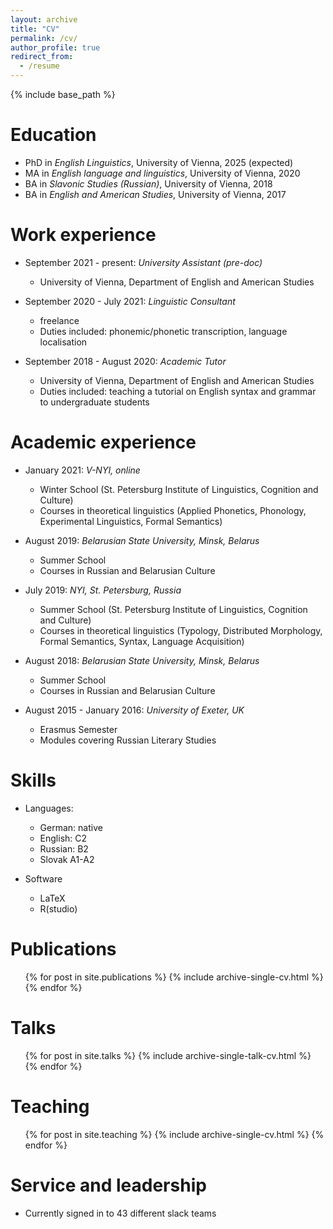 ```yaml
---
layout: archive
title: "CV"
permalink: /cv/
author_profile: true
redirect_from:
  - /resume
---
```


{% include base_path %}

Education
======
* PhD in _English Linguistics_, University of Vienna, 2025 (expected)
* MA in _English language and linguistics_, University of Vienna, 2020
* BA in _Slavonic Studies (Russian)_, University of Vienna, 2018
* BA in _English and American Studies_, University of Vienna, 2017


Work experience
======
* September 2021 - present: _University Assistant (pre-doc)_
  * University of Vienna, Department of English and American Studies

* September 2020 -  July 2021: _Linguistic Consultant_
  * freelance
  * Duties included: phonemic/phonetic transcription, language localisation

* September 2018 -  August 2020: _Academic Tutor_
  * University of Vienna, Department of English and American Studies
  * Duties included: teaching a tutorial on English syntax and grammar to undergraduate students  

Academic experience
======
* January 2021: _V-NYI, online_
  * Winter School (St. Petersburg Institute of Linguistics, Cognition and Culture)
  * Courses in theoretical linguistics (Applied Phonetics, Phonology, Experimental Linguistics, Formal Semantics)

* August 2019: _Belarusian State University, Minsk, Belarus_
  * Summer School
  * Courses in Russian and Belarusian Culture

* July 2019: _NYI, St. Petersburg, Russia_
  * Summer School (St. Petersburg Institute of Linguistics, Cognition and Culture)
  * Courses in theoretical linguistics (Typology, Distributed Morphology, Formal Semantics, Syntax, Language Acquisition)

* August 2018: _Belarusian State University, Minsk, Belarus_
  * Summer School
  * Courses in Russian and Belarusian Culture

* August 2015 - January 2016: _University of Exeter, UK_
  * Erasmus Semester
  * Modules covering Russian Literary Studies

  
Skills
======
* Languages:
  * German: native
  * English: C2
  * Russian: B2
  * Slovak A1-A2

* Software
  * LaTeX
  * R(studio)

Publications
======
  <ul>{% for post in site.publications %}
    {% include archive-single-cv.html %}
  {% endfor %}</ul>
  
Talks
======
  <ul>{% for post in site.talks %}
    {% include archive-single-talk-cv.html %}
  {% endfor %}</ul>
  
Teaching
======
  <ul>{% for post in site.teaching %}
    {% include archive-single-cv.html %}
  {% endfor %}</ul>
  
Service and leadership
======
* Currently signed in to 43 different slack teams
